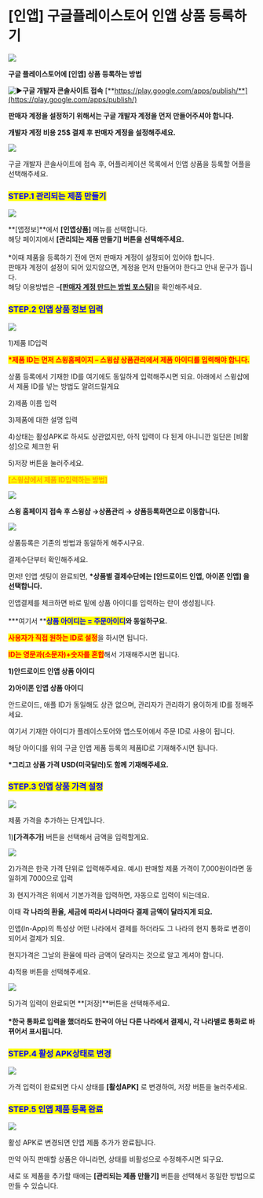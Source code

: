 # \[인앱] 구글플레이스토어 인앱 상품 등록하기

![](https://wp.swing2app.co.kr/wp-content/uploads/2018/10/%EA%B5%AC%EA%B8%80%EC%9D%B8%EC%95%B1%EC%83%81%ED%92%88%EC%A0%9C%EB%AA%A9-1024x283.png)

**구글 플레이스토어에 \[인앱] 상품 등록하는 방법**



<img src="https://s.w.org/images/core/emoji/11/svg/25b6.svg" alt="▶" data-size="line">**구글 개발자 콘솔사이트 접속**  [**https://play.google.com/apps/publish/**](https://play.google.com/apps/publish/)

**판매자 계정을 설정하기 위해서는 구글 개발자 계정을 먼저 만들어주셔야 합니다.**&#x20;

**개발자 계정 비용 25$ 결제 후 판매자 계정을 설정해주세요.**&#x20;

![](https://wp.swing2app.co.kr/wp-content/uploads/2018/10/%EA%B5%AC%EA%B8%80%EC%9D%B8%EC%95%B1%EC%83%81%ED%92%881.png)

구글 개발자 콘솔사이트에 접속 후, 어플리케이션 목록에서 인앱 상품을 등록할 어플을 선택해주세요.



### <mark style="color:blue;">**STEP.1 관리되는 제품 만들기**</mark>

![](https://wp.swing2app.co.kr/wp-content/uploads/2018/10/%EA%B5%AC%EA%B8%80%EC%9D%B8%EC%95%B1%EC%83%81%ED%92%882.png)

**\[앱정보]**에서 **\[인앱상품]** 메뉴를 선택합니다.\
해당 페이지에서 **\[관리되는 제품 만들기] 버튼을 선택해주세요.**\
\
\*이때 제품을 등록하기 전에 먼저 판매자 계정이 설정되어 있어야 합니다.\
판매자 계정이 설정이 되어 있지않으면, 계정을 먼저 만들어야 한다고 안내 문구가 뜹니다.\
해당 이용방법은 –[**\[판매자 계정 만드는 방법 포스팅\]**](http://blog.naver.com/swing2app/221151714353)을 확인해주세요.



### <mark style="color:blue;">**STEP.2 인앱 상품 정보 입력**</mark>

![](https://wp.swing2app.co.kr/wp-content/uploads/2018/10/%EA%B5%AC%EA%B8%80%EC%9D%B8%EC%95%B1%EC%83%81%ED%92%883.png)

1\)제품 ID입력

<mark style="color:red;">**\*제품 ID는 먼저 스윙홈페이지 – 스윙샵 상품관리에서 제품 아이디를 입력해야 합니다.**</mark>&#x20;

상품 등록에서 기재한 ID를 여기에도 동일하게 입력해주시면 되요. 아래에서 스윙샵에서 제품 ID를 넣는 방법도 알려드릴게요

2\)제품 이름 입력

3\)제품에 대한 설명 입력

4\)상태는 활성APK로 하셔도 상관없지만, 아직 입력이 다 된게 아니니깐 일단은 \[비활성]으로 체크한 뒤

5\)저장 버튼을 눌러주세요.



<mark style="color:orange;">**\[스윙샵에서 제품 ID입력하는 방법]**</mark>

![](https://wp.swing2app.co.kr/wp-content/uploads/2018/10/%EC%8A%A4%EC%9C%99%EC%83%B5\_%EC%A0%9C%ED%92%88%EC%95%84%EC%9D%B4%EB%94%941.png)

**스윙 홈페이지 접속 후 스윙샵 →상품관리 → 상품등록화면으로 이동합니다.**

![](https://wp.swing2app.co.kr/wp-content/uploads/2018/10/%EC%8A%A4%EC%9C%99%EC%83%B5%EC%A0%9C%ED%92%88%EC%95%84%EC%9D%B4%EB%94%942.png)

상품등록은 기존의 방법과 동일하게 해주시구요.

결제수단부터 확인해주세요.

먼저! 인앱 셋팅이 완료되면, **\*상품별 결제수단에는 \[안드로이드 인앱, 아이폰 인앱] 을 선택합니다.**

인앱결제를 체크하면 바로 밑에 상품 아이디를 입력하는 란이 생성됩니다.\
\
**\*여기서 **<mark style="color:blue;">**상품 아이디는 = 주문아이디**</mark>**와 동일하구요.**

<mark style="color:red;">**사용자가 직접 원하는 ID로 설정**</mark>을 하시면 됩니다.

<mark style="color:red;">**ID는 영문과(소문자)+숫자를 혼합**</mark>해서 기재해주시면 됩니다.&#x20;

**1)안드로이드 인앱 상품 아이디**

**2)아이폰 인앱 상품 아이디**

&#x20;

안드로이드, 애플 ID가 동일해도 상관 없으며,  관리자가 관리하기 용이하게 ID를 정해주세요.

여기서 기재한 아이디가 플레이스토어와 앱스토어에서 주문 ID로 사용이 됩니다.

해당 아이디를 위의 구글 인앱 제품 등록의 제품ID로 기재해주시면 됩니다.

**\*그리고 상품 가격 USD(미국달러)도 함께 기재해주세요.**&#x20;



### <mark style="color:blue;">**STEP.3 인앱 상품 가격 설정**</mark>

![](https://wp.swing2app.co.kr/wp-content/uploads/2018/10/%EA%B5%AC%EA%B8%80%EC%9D%B8%EC%95%B1%EC%83%81%ED%92%884.png)

제품 가격을 추가하는 단계입니다.

1\)**\[가격추가]** 버튼을 선택해서 금액을 입력할게요.

![](https://wp.swing2app.co.kr/wp-content/uploads/2018/10/%EA%B5%AC%EA%B8%80%EC%9D%B8%EC%95%B1%EC%83%81%ED%92%885.png)

2\)가격은 한국 가격 단위로 입력해주세요.  예시) 판매할 제품 가격이 7,000원이라면 동일하게 7000으로 입력

3\) 현지가격은 위에서 기본가격을 입력하면, 자동으로 입력이 되는데요.

이때 **각 나라의 환율, 세금에 따라서 나라마다 결제 금액이 달라지게 되요.**

인앱(In-App)의 특성상 어떤 나라에서 결제를 하더라도 그 나라의 현지 통화로 변경이 되어서 결제가 되요.

현지가격은 그날의 환율에 따라 금액이 달라지는 것으로 알고 계셔야 합니다.

4\)적용 버튼을 선택해주세요.

![](https://wp.swing2app.co.kr/wp-content/uploads/2018/10/%EA%B5%AC%EA%B8%80%EC%9D%B8%EC%95%B1%EC%83%81%ED%92%886.png)

5\)가격 입력이 완료되면 **\[저장]**버튼을 선택해주세요.\
\
**\*한국 통화로 입력을 했더라도 한국이 아닌 다른 나라에서 결제시, 각 나라별로 통화로 바뀌어서 표시됩니다.**

### <mark style="color:blue;">**STEP.4 활성 APK상태로 변경**</mark>

![](https://wp.swing2app.co.kr/wp-content/uploads/2018/10/%EA%B5%AC%EA%B8%80%EC%9D%B8%EC%95%B1%EC%83%81%ED%92%887.png)

가격 입력이 완료되면 다시 상태를 **\[활성APK]** 로 변경하여, 저장 버튼을 눌러주세요.



### <mark style="color:blue;">**STEP.5 인앱 제품 등록 완료**</mark>

![](https://wp.swing2app.co.kr/wp-content/uploads/2018/10/%EA%B5%AC%EA%B8%80%EC%9D%B8%EC%95%B1%EC%83%81%ED%92%888.png)

활성 APK로 변경되면 인앱 제품 추가가 완료됩니다.

만약 아직 판매할 상품은 아니라면, 상태를 비활성으로 수정해주시면 되구요.

새로 또 제품을 추가할 때에는 **\[관리되는 제품 만들기]** 버튼을 선택해서 동일한 방법으로 만들 수 있습니다.

